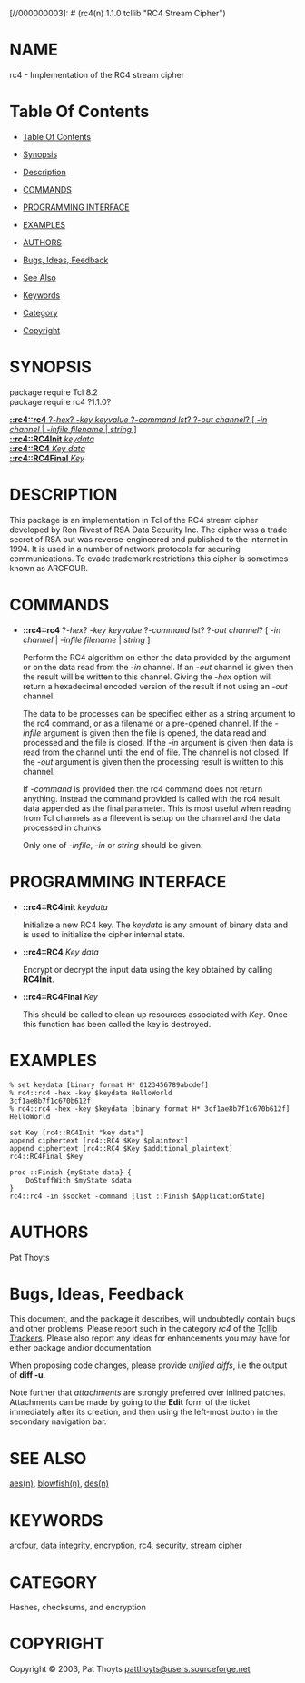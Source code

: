 
[//000000001]: # (rc4 - RC4 Stream Cipher)
[//000000002]: # (Generated from file 'rc4.man' by tcllib/doctools with format 'markdown')
[//000000003]: # (rc4(n) 1.1.0 tcllib "RC4 Stream Cipher")

# NAME

rc4 - Implementation of the RC4 stream cipher

# <a name='toc'></a>Table Of Contents

  -  [Table Of Contents](#toc)

  -  [Synopsis](#synopsis)

  -  [Description](#section1)

  -  [COMMANDS](#section2)

  -  [PROGRAMMING INTERFACE](#section3)

  -  [EXAMPLES](#section4)

  -  [AUTHORS](#section5)

  -  [Bugs, Ideas, Feedback](#section6)

  -  [See Also](#see-also)

  -  [Keywords](#keywords)

  -  [Category](#category)

  -  [Copyright](#copyright)

# <a name='synopsis'></a>SYNOPSIS

package require Tcl 8.2  
package require rc4 ?1.1.0?  

[__::rc4::rc4__ ?*-hex*? *-key keyvalue* ?*-command lst*? ?*-out channel*? [ *-in channel* | *-infile filename* | *string* ]](#1)  
[__::rc4::RC4Init__ *keydata*](#2)  
[__::rc4::RC4__ *Key* *data*](#3)  
[__::rc4::RC4Final__ *Key*](#4)  

# <a name='description'></a>DESCRIPTION

This package is an implementation in Tcl of the RC4 stream cipher developed by
Ron Rivest of RSA Data Security Inc. The cipher was a trade secret of RSA but
was reverse-engineered and published to the internet in 1994. It is used in a
number of network protocols for securing communications. To evade trademark
restrictions this cipher is sometimes known as ARCFOUR.

# <a name='section2'></a>COMMANDS

  - <a name='1'></a>__::rc4::rc4__ ?*-hex*? *-key keyvalue* ?*-command lst*? ?*-out channel*? [ *-in channel* | *-infile filename* | *string* ]

    Perform the RC4 algorithm on either the data provided by the argument or on
    the data read from the *-in* channel. If an *-out* channel is given then the
    result will be written to this channel. Giving the *-hex* option will return
    a hexadecimal encoded version of the result if not using an *-out* channel.

    The data to be processes can be specified either as a string argument to the
    rc4 command, or as a filename or a pre-opened channel. If the *-infile*
    argument is given then the file is opened, the data read and processed and
    the file is closed. If the *-in* argument is given then data is read from
    the channel until the end of file. The channel is not closed. If the *-out*
    argument is given then the processing result is written to this channel.

    If *-command* is provided then the rc4 command does not return anything.
    Instead the command provided is called with the rc4 result data appended as
    the final parameter. This is most useful when reading from Tcl channels as a
    fileevent is setup on the channel and the data processed in chunks

    Only one of *-infile*, *-in* or *string* should be given.

# <a name='section3'></a>PROGRAMMING INTERFACE

  - <a name='2'></a>__::rc4::RC4Init__ *keydata*

    Initialize a new RC4 key. The *keydata* is any amount of binary data and is
    used to initialize the cipher internal state.

  - <a name='3'></a>__::rc4::RC4__ *Key* *data*

    Encrypt or decrypt the input data using the key obtained by calling
    __RC4Init__.

  - <a name='4'></a>__::rc4::RC4Final__ *Key*

    This should be called to clean up resources associated with *Key*. Once this
    function has been called the key is destroyed.

# <a name='section4'></a>EXAMPLES

    % set keydata [binary format H* 0123456789abcdef]
    % rc4::rc4 -hex -key $keydata HelloWorld
    3cf1ae8b7f1c670b612f
    % rc4::rc4 -hex -key $keydata [binary format H* 3cf1ae8b7f1c670b612f]
    HelloWorld

    set Key [rc4::RC4Init "key data"]
    append ciphertext [rc4::RC4 $Key $plaintext]
    append ciphertext [rc4::RC4 $Key $additional_plaintext]
    rc4::RC4Final $Key

    proc ::Finish {myState data} {
        DoStuffWith $myState $data
    }
    rc4::rc4 -in $socket -command [list ::Finish $ApplicationState]

# <a name='section5'></a>AUTHORS

Pat Thoyts

# <a name='section6'></a>Bugs, Ideas, Feedback

This document, and the package it describes, will undoubtedly contain bugs and
other problems. Please report such in the category *rc4* of the [Tcllib
Trackers](http://core.tcl.tk/tcllib/reportlist). Please also report any ideas
for enhancements you may have for either package and/or documentation.

When proposing code changes, please provide *unified diffs*, i.e the output of
__diff -u__.

Note further that *attachments* are strongly preferred over inlined patches.
Attachments can be made by going to the __Edit__ form of the ticket immediately
after its creation, and then using the left-most button in the secondary
navigation bar.

# <a name='see-also'></a>SEE ALSO

[aes(n)](../aes/aes.md), [blowfish(n)](../blowfish/blowfish.md),
[des(n)](../des/des.md)

# <a name='keywords'></a>KEYWORDS

[arcfour](../../../../index.md#arcfour), [data
integrity](../../../../index.md#data_integrity),
[encryption](../../../../index.md#encryption), [rc4](../../../../index.md#rc4),
[security](../../../../index.md#security), [stream
cipher](../../../../index.md#stream_cipher)

# <a name='category'></a>CATEGORY

Hashes, checksums, and encryption

# <a name='copyright'></a>COPYRIGHT

Copyright &copy; 2003, Pat Thoyts <patthoyts@users.sourceforge.net>
